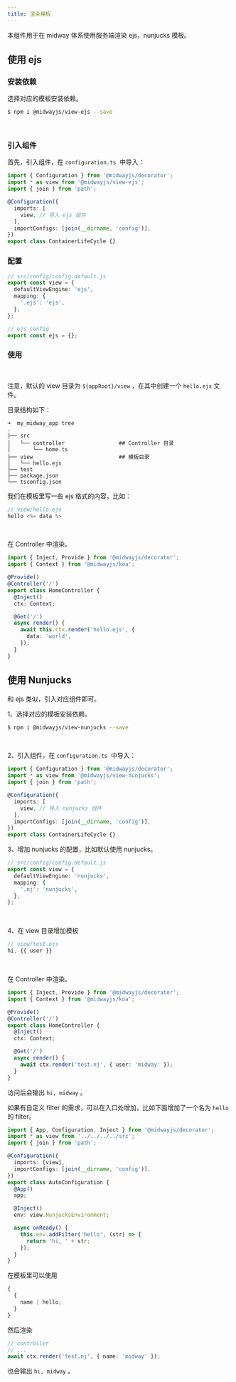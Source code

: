 ```yaml
---
title: 渲染模板
---
```


本组件用于在 midway 体系使用服务端渲染 ejs，nunjucks 模板。

## 使用 ejs

### 安装依赖

选择对应的模板安装依赖。

```bash
$ npm i @midwayjs/view-ejs --save
```

​

### 引入组件

首先，引入组件，在 `configuration.ts`  中导入：

```typescript
import { Configuration } from '@midwayjs/decorator';
import * as view from '@midwayjs/view-ejs';
import { join } from 'path';

@Configuration({
  imports: [
    view, // 导入 ejs 组件
  ],
  importConfigs: [join(__dirname, 'config')],
})
export class ContainerLifeCycle {}
```

### 配置

```typescript
// src/config/config.default.js
export const view = {
  defaultViewEngine: 'ejs',
  mapping: {
    '.ejs': 'ejs',
  },
};

// ejs config
export const ejs = {};
```

### 使用

​

注意，默认的 view 目录为 `${appRoot}/view` ，在其中创建一个 `hello.ejs` 文件。
​

目录结构如下：

```
➜  my_midway_app tree
.
├── src
│   └── controller                 ## Controller 目录
│       └── home.ts
├── view                           ## 模板目录
│   └── hello.ejs
├── test
├── package.json
└── tsconfig.json
```

我们在模板里写一些 ejs 格式的内容，比如：

```typescript
// view/hello.ejs
hello <%= data %>
```

​

在 Controller 中渲染。

```typescript
import { Inject, Provide } from '@midwayjs/decorator';
import { Context } from '@midwayjs/koa';

@Provide()
@Controller('/')
export class HomeController {
  @Inject()
  ctx: Context;

  @Get('/')
  async render() {
    await this.ctx.render('hello.ejs', {
      data: 'world',
    });
  }
}
```

## 使用 Nunjucks

和 ejs 类似，引入对应组件即可。

1、选择对应的模板安装依赖。

```bash
$ npm i @midwayjs/view-nunjucks --save
```

​

2、引入组件，在 `configuration.ts`  中导入：

```typescript
import { Configuration } from '@midwayjs/decorator';
import * as view from '@midwayjs/view-nunjucks';
import { join } from 'path';

@Configuration({
  imports: [
    view, // 导入 nunjucks 组件
  ],
  importConfigs: [join(__dirname, 'config')],
})
export class ContainerLifeCycle {}
```

3、增加 nunjucks 的配置，比如默认使用 nunjucks。

```typescript
// src/config/config.default.js
export const view = {
  defaultViewEngine: 'nunjucks',
  mapping: {
    '.nj': 'nunjucks',
  },
};
```

​

4、在 view 目录增加模板

```typescript
// view/test.ejs
hi, {{ user }}
```

​

在 Controller 中渲染。

```typescript
import { Inject, Provide } from '@midwayjs/decorator';
import { Context } from '@midwayjs/koa';

@Provide()
@Controller('/')
export class HomeController {
  @Inject()
  ctx: Context;

  @Get('/')
  async render() {
    await ctx.render('test.nj', { user: 'midway' });
  }
}
```

访问后会输出 `hi, midway` 。
​

如果有自定义 filter 的需求，可以在入口处增加，比如下面增加了一个名为 `hello` 的 filter。

```typescript
import { App, Configuration, Inject } from '@midwayjs/decorator';
import * as view from '../../../../src';
import { join } from 'path';

@Configuration({
  imports: [view],
  importConfigs: [join(__dirname, 'config')],
})
export class AutoConfiguration {
  @App()
  app;

  @Inject()
  env: view.NunjucksEnvironment;

  async onReady() {
    this.env.addFilter('hello', (str) => {
      return 'hi, ' + str;
    });
  }
}
```

在模板里可以使用

```typescript
{
  {
    name | hello;
  }
}
```

然后渲染

```typescript
// controller
// ...
await ctx.render('test.nj', { name: 'midway' });
```

也会输出 `hi, midway` 。
